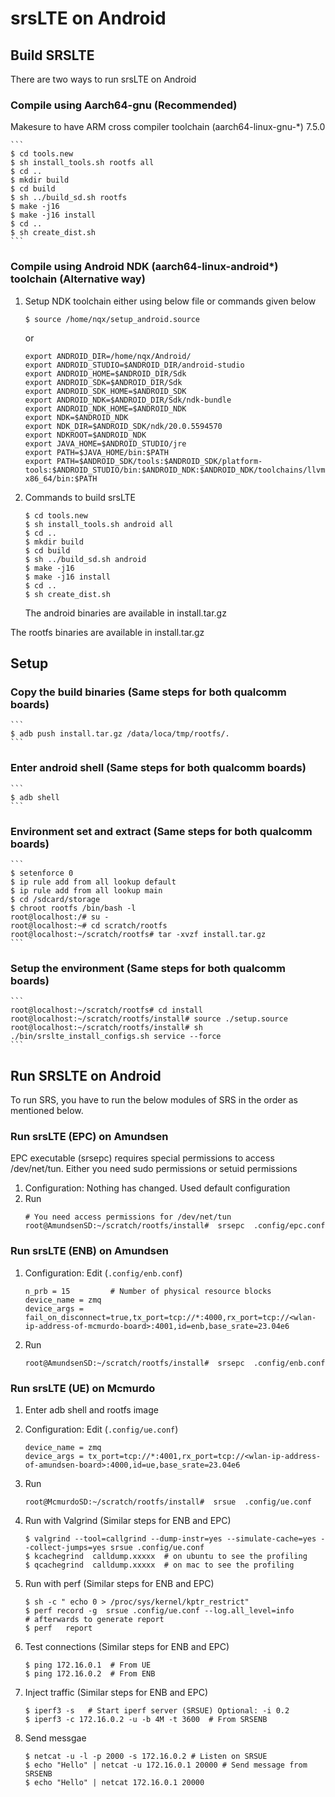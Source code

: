 srsLTE on Android
=================

## Build SRSLTE
There are two ways to run srsLTE on Android

### Compile using Aarch64-gnu  (Recommended)
Makesure to have ARM cross compiler toolchain (aarch64-linux-gnu-*) 7.5.0

    ```
    $ cd tools.new 
    $ sh install_tools.sh rootfs all 
    $ cd .. 
    $ mkdir build 
    $ cd build 
    $ sh ../build_sd.sh rootfs
    $ make -j16 
    $ make -j16 install
    $ cd ..
    $ sh create_dist.sh 
    ```
    
### Compile using Android NDK (aarch64-linux-android*) toolchain (Alternative way)
1. Setup NDK toolchain either using below file or commands given below
    ```
    $ source /home/nqx/setup_android.source 
    ```
    
    or 

    ```   
    export ANDROID_DIR=/home/nqx/Android/
    export ANDROID_STUDIO=$ANDROID_DIR/android-studio
    export ANDROID_HOME=$ANDROID_DIR/Sdk
    export ANDROID_SDK=$ANDROID_DIR/Sdk
    export ANDROID_SDK_HOME=$ANDROID_SDK
    export ANDROID_NDK=$ANDROID_DIR/Sdk/ndk-bundle
    export ANDROID_NDK_HOME=$ANDROID_NDK
    export NDK=$ANDROID_NDK
    export NDK_DIR=$ANDROID_SDK/ndk/20.0.5594570
    export NDKROOT=$ANDROID_NDK
    export JAVA_HOME=$ANDROID_STUDIO/jre
    export PATH=$JAVA_HOME/bin:$PATH
    export PATH=$ANDROID_SDK/tools:$ANDROID_SDK/platform-tools:$ANDROID_STUDIO/bin:$ANDROID_NDK:$ANDROID_NDK/toolchains/llvm:$ANDROID_NDK/toolchains/llvm/prebuilt/linux-x86_64/bin:$PATH
    ```
    
2. Commands to build srsLTE
    ```
    $ cd tools.new 
    $ sh install_tools.sh android all 
    $ cd .. 
    $ mkdir build 
    $ cd build 
    $ sh ../build_sd.sh android 
    $ make -j16 
    $ make -j16 install
    $ cd ..
    $ sh create_dist.sh 
    ```
    The android binaries are available in install.tar.gz
    


The rootfs binaries are available in install.tar.gz

## Setup 
### Copy the build binaries (Same steps for both qualcomm boards)
    ```
    $ adb push install.tar.gz /data/loca/tmp/rootfs/.
    ```
### Enter android shell (Same steps for both qualcomm boards)
    ```
    $ adb shell
    ```
    
### Environment set and extract (Same steps for both qualcomm boards)
    ```
    $ setenforce 0
    $ ip rule add from all lookup default
    $ ip rule add from all lookup main
    $ cd /sdcard/storage
    $ chroot rootfs /bin/bash -l
    root@localhost:/# su -
    root@localhost:~# cd scratch/rootfs
    root@localhost:~/scratch/rootfs# tar -xvzf install.tar.gz 
    ```
    
### Setup the environment (Same steps for both qualcomm boards)
    ```
    root@localhost:~/scratch/rootfs# cd install
    root@localhost:~/scratch/rootfs/install# source ./setup.source
    root@localhost:~/scratch/rootfs/install# sh ./bin/srslte_install_configs.sh service --force 
    ```
    
## Run SRSLTE on Android
To run SRS, you have to run the below modules of SRS in the order as mentioned below. 

### Run srsLTE  (EPC) on Amundsen 
EPC executable (srsepc) requires special permissions to access /dev/net/tun. Either you need sudo permissions or setuid permissions
1. Configuration: Nothing has changed. Used default configuration
2. Run
    ```
    # You need access permissions for /dev/net/tun 
	root@AmundsenSD:~/scratch/rootfs/install#  srsepc  .config/epc.conf 
    ```
### Run srsLTE (ENB) on Amundsen
1. Configuration: Edit (`.config/enb.conf`)
    ```
    n_prb = 15         # Number of physical resource blocks
    device_name = zmq
    device_args = fail_on_disconnect=true,tx_port=tcp://*:4000,rx_port=tcp://<wlan-ip-address-of-mcmurdo-board>:4001,id=enb,base_srate=23.04e6
    ```
2. Run
    ```
    root@AmundsenSD:~/scratch/rootfs/install#  srsepc  .config/enb.conf
    ```
### Run srsLTE (UE) on Mcmurdo  
1. Enter adb shell and rootfs image 
2. Configuration: Edit (`.config/ue.conf`)
    ```
    device_name = zmq
    device_args = tx_port=tcp://*:4001,rx_port=tcp://<wlan-ip-address-of-amundsen-board>:4000,id=ue,base_srate=23.04e6
    ```
3. Run
    ```
    root@McmurdoSD:~/scratch/rootfs/install#  srsue  .config/ue.conf
    ```
4. Run with Valgrind  (Similar steps for ENB and EPC)
    ```
    $ valgrind --tool=callgrind --dump-instr=yes --simulate-cache=yes --collect-jumps=yes srsue .config/ue.conf
    $ kcachegrind  calldump.xxxxx  # on ubuntu to see the profiling
    $ qcachegrind  calldump.xxxxx  # on mac to see the profiling
    ```

5. Run with perf (Similar steps for ENB and EPC)
    ```
    $ sh -c " echo 0 > /proc/sys/kernel/kptr_restrict"
    $ perf record -g  srsue .config/ue.conf --log.all_level=info
    # afterwards to generate report
    $ perf   report
    ```
    
6. Test connections (Similar steps for ENB and EPC)
    ```
    $ ping 172.16.0.1  # From UE
    $ ping 172.16.0.2  # From ENB
    ```
   
7. Inject traffic (Similar steps for ENB and EPC)
    ```
    $ iperf3 -s   # Start iperf server (SRSUE) Optional: -i 0.2
    $ iperf3 -c 172.16.0.2 -u -b 4M -t 3600  # From SRSENB
    ```
    
8. Send messgae 
    ```
    $ netcat -u -l -p 2000 -s 172.16.0.2 # Listen on SRSUE
    $ echo "Hello" | netcat -u 172.16.0.1 20000 # Send message from SRSENB
    $ echo "Hello" | netcat 172.16.0.1 20000
    ```



    


